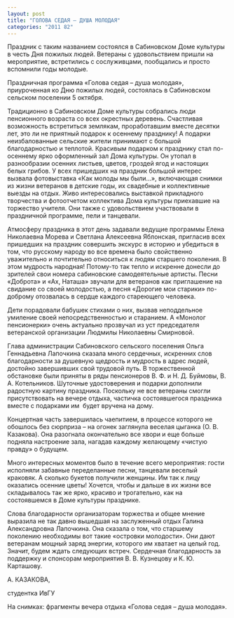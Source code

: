 ```yaml
---
layout: post
title: "ГОЛОВА СЕДАЯ – ДУША МОЛОДАЯ"
categories: "2011 82"
---
```


Праздник с таким названием состоялся в Сабиновском Доме культуры в честь Дня пожилых людей. Ветераны с удовольствием пришли на мероприятие, встретились с сослуживцами, пообщались и просто вспомнили годы молодые.

Праздничная программа «Голова  седая – душа молодая», приуроченная ко Дню пожилых людей, состоялась в  Сабиновском сельском поселении 5 октября.

Традиционно в Сабиновском Доме  культуры собрались люди пенсионного возраста со всех окрестных деревень.  Счастливая возможность встретиться землякам, проработавшим вместе десятки лет,  это ли не приятный подарок к осеннему празднику! А подарки неизбалованные  сельские жители принимают с большой благодарностью и теплотой. Красивым  подарком к празднику стал по-осеннему ярко оформленный зал Дома культуры. Он  утопал в разнообразии осенних листьев, цветов, гроздей ягод и настоящих белых  грибов. У всех пришедших на праздник большой интерес вызвала фотовыставка «Как  молоды мы были…», включающая снимки из жизни ветеранов в детские годы, их  свадебные и коллективные выезды на отдых. Живо интересовались выставкой  прикладного творчества и фотоотчетом коллектива Дома культуры приехавшие на  торжество учителя. Они также с удовольствием участвовали в праздничной  программе, пели и танцевали.

Атмосферу праздника в этот  день задавали ведущие программы Елена Николаевна Морева и Светлана Алексеевна  Яблонская, пригласив всех пришедших на праздник совершить экскурс в историю и  убедиться в том, что русскому народу во все времена было свойственно  уважительно и почтительно относиться к людям старшего поколения. В этом  мудрость народная! Потому-то так тепло и искренне донесли до зрителей свои  номера сабиновские самодеятельные артисты. Песни «Доброта» и «Ах, Наташа»  звучали для ветеранов как приглашение на свидание со своей молодостью, а песня  «Дорогие мои старики» по-доброму отозвалась в сердце каждого стареющего  человека.

Дети порадовали бабушек  стихами о них, вызвав неподдельное умиление своей непосредственностью и  старанием. А «Монолог пенсионерки» очень актуально прозвучал из уст  председателя ветеранской организации Людмилы Николаевны Смирновой.

Глава администрации  Сабиновского сельского поселения Ольга Геннадьевна Лапочкина сказала много  сердечных, искренних слов благодарности за душевную щедрость и мудрость в адрес  людей, достойно завершивших свой трудовой путь. В торжественной обстановке были  приняты в ряды пенсионеров В. Ф. и Н. Д. Буймовы, В. А. Котельников. Шуточные  удостоверения и подарки дополнили радостную картину праздника. Поскольку не все  ветераны смогли присутствовать на вечере отдыха, частичка состоявшегося  праздника вместе с подарками им  будет вручена  на дому.

Концертная часть завершилась  чаепитием, в процессе которого не обошлось без сюрприза – на огонек заглянула  веселая цыганка (О. В. Казакова). Она разогнала окончательно все хвори и еще  больше подняла настроение зала, нагадав каждому желающему «чистую правду» о будущем.

Много интересных моментов  было в течение всего мероприятия: гости исполняли забавные переделанные песни,  танцевали веселый краковяк. А сколько букетов получили женщины. Им так к лицу  оказались осенние цветы! Хочется, чтобы и дальше в их жизни все складывалось  так же ярко, красиво и трогательно, как на состоявшемся в Доме культуры празднике.

Слова благодарности  организаторам торжества и общее мнение выразила не так давно вышедшая на  заслуженный отдых Галина Александровна Лапочкина. Она сказала о том, что  старшему поколению необходимы вот такие «островки молодости». Они дают  ветеранам мощный заряд энергии, которого им хватает на целый год. Значит, будем  ждать следующих встреч. Сердечная благодарность за поддержку и спонсорам  мероприятия В. В. Кузнецову и К. Ю. Карташову.



А. КАЗАКОВА,

студентка ИвГУ

На снимках: фрагменты вечера  отдыха «Голова седая – душа молодая».


